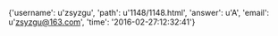 {'username': u'zsyzgu', 'path': u'1148/1148.html', 'answer': u'A', 'email': u'zsyzgu@163.com', 'time': '2016-02-27:12:32:41'}